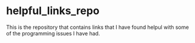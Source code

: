 # helpful_links_repo
This is the repository that contains links that I have found helpul with some of the programming issues I have had.
